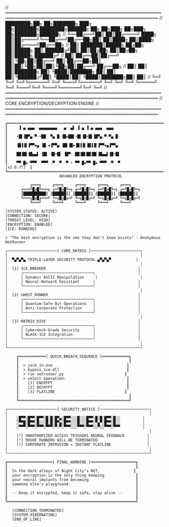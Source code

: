 // ═══════════════════════════════════════════════════════════════════════════════════════════════════
// ████████╗██╗  ██╗███████╗    ███╗   ██╗███████╗████████╗██████╗ ██╗   ██╗███╗   ██╗███╗   ██╗███████╗██████╗ 
// ╚══██╔══╝██║  ██║██╔════╝    ████╗  ██║██╔════╝╚══██╔══╝██╔══██╗██║   ██║████╗  ██║████╗  ██║██╔════╝██╔══██╗
//    ██║   ███████║█████╗      ██╔██╗ ██║█████╗     ██║   ██████╔╝██║   ██║██╔██╗ ██║██╔██╗ ██║█████╗  ██████╔╝
//    ██║   ██╔══██║██╔══╝      ██║╚██╗██║██╔══╝     ██║   ██╔══██╗██║   ██║██║╚██╗██║██║╚██╗██║██╔══╝  ██╔══██╗
//    ██║   ██║  ██║███████╗    ██║ ╚████║███████╗   ██║   ██║  ██║╚██████╔╝██║ ╚████║██║ ╚████║███████╗██║  ██║
//    ╚═╝   ╚═╝  ╚═╝╚══════╝    ╚═╝  ╚═══╝╚══════╝   ╚═╝   ╚═╝  ╚═╝ ╚═════╝ ╚═╝  ╚═══╝╚═╝  ╚═══╝╚══════╝╚═╝  ╚═╝
// ═══════════════════════════════════════════════════════════════════════════════════════════════════
// CORE ENCRYPTION/DECRYPTION ENGINE
// ═══════════════════════════════════════════════════════════════════════════════════════════════════

```ascii
╔══════════════════════════════════════════════════════════════════════════════╗
║     ▐ ▄ ▄▄▄ .▄▄▄▄▄▄▄▄   ▄· ▄▌ ▐ ▄ ▐ ▄ ▄▄▄ .▄▄▄                           ║
║    •█▌▐█▀▄.▀·•██  ▀▄ █·▐█▪██▌•█▌▐█•█▌▐█▀▄.▀·▀▄ █·                         ║
║    ▐█▐▐▌▐▀▀▪▄ ▐█.▪▐▀▀▄ ▐█▌▐█▪▐█▐▐▌▐█▐▐▌▐▀▀▪▄▐▀▀▄                          ║
║    ██▐█▌▐█▄▄▌ ▐█▌·▐█•█▌ ▐█▀·.██▐█▌██▐█▌▐█▄▄▌▐█•█▌                         ║
║    ▀▀ █▪ ▀▀▀  ▀▀▀ .▀  ▀  ▀ • ▀▀ █▪▀▀ █▪ ▀▀▀ .▀  ▀              [v2.0.77]  ║
╚══════════════════════════════════════════════════════════════════════════════╝
                        ADVANCED ENCRYPTION PROTOCOL
                        
           ╔═══╗     ╔═══╗     ╔═══╗     ╔═══╗     ╔═══╗
       ╔═══╝█╔█╚═══╗ ╔═╝█╔█╚═╗ ╔═╝█╔█╚═╗ ╔═╝█╔█╚═╗ ╔═╝█╔█╚═╗
       ║██████████║ ║██████║║ ║██████║║ ║██████║║ ║██████║║
       ╚═══╗█╔█╔═══╝ ╚═╗█╔█╔═╝ ╚═╗█╔█╔═╝ ╚═╗█╔█╔═╝ ╚═╗█╔█╔═╝
           ╚═══╝     ╚═══╝     ╚═══╝     ╚═══╝     ╚═══╝

[SYSTEM_STATUS: ACTIVE]
[CONNECTION: SECURE]
[THREAT_LEVEL: HIGH]
[ENCRYPTION: ENABLED]
[ICE: RUNNING]

> "The best encryption is the one they don't know exists" - Anonymous NetRunner

┌──────────────────────[ CORE_MATRIX ]──────────────────────┐
│                                                           │
│  ▀▄▀▄▀▄ TRIPLE-LAYER SECURITY PROTOCOL ▄▀▄▀▄▀           │
│                                                           │
│  [1] ICE_BREAKER                                         │
│      ┌───────────────────────────────┐                   │
│      │ Dynamic ASCII Manipulation     │                   │
│      │ Neural-Network Resistant      │                   │
│      └───────────────────────────────┘                   │
│                                                           │
│  [2] GHOST_RUNNER                                        │
│      ┌───────────────────────────────┐                   │
│      │ Quantum-Safe Bit Operations   │                   │
│      │ Anti-Corporate Protection     │                   │
│      └───────────────────────────────┘                   │
│                                                           │
│  [3] MATRIX_DIVE                                         │
│      ┌───────────────────────────────┐                   │
│      │ Cyberdeck-Grade Security      │                   │
│      │ BLACK-ICE Integration         │                   │
│      └───────────────────────────────┘                   │
│                                                           │
└───────────────────────────────────────────────────────────┘

     ╔════════════[ QUICK_BREACH_SEQUENCE ]════════════╗
     ║                                                 ║
     ║  > jack_in.exe                                 ║
     ║  > bypass_ice.dll                              ║
     ║  > run netrunner.py                           ║
     ║  > select operation:                           ║
     ║    [1] ENCRYPT                                 ║
     ║    [2] DECRYPT                                 ║
     ║    [3] FLATLINE                               ║
     ║                                                 ║
     ╚═════════════════════════════════════════════════╝

┌──────────────────────[ SECURITY_NOTICE ]──────────────────────┐
│                                                               │
│    ░█▀▀░█▀▀░█▀▀░█░█░█▀▄░█▀▀░░░█░░░█▀▀░█░█░█▀▀░█░░          │
│    ░▀▀█░█▀▀░█░░░█░█░█▀▄░█▀▀░░░█░░░█▀▀░▀▄▀░█▀▀░█░░          │
│    ░▀▀▀░▀▀▀░▀▀▀░▀▀▀░▀░▀░▀▀▀░░░▀▀▀░▀▀▀░░▀░░▀▀▀░▀▀▀          │
│                                                               │
│    [!] UNAUTHORIZED ACCESS TRIGGERS NEURAL FEEDBACK          │
│    [!] ROGUE RUNNERS WILL BE TERMINATED                      │
│    [!] CORPORATE INTRUSION = INSTANT FLATLINE                │
│                                                               │
└───────────────────────────────────────────────────────────────┘

╔════════════════════[ FINAL_WARNING ]════════════════════╗
║                                                         ║
║  In the dark alleys of Night City's NET,               ║
║  your encryption is the only thing keeping              ║
║  your neural implants from becoming                     ║
║  someone else's playground.                             ║
║                                                         ║
║  -- Keep it encrypted, keep it safe, stay alive --      ║
║                                                         ║
╚═════════════════════════════════════════════════════════╝

   [CONNECTION_TERMINATED]
   [SYSTEM_HIBERNATING]
   [END_OF_LINE]
